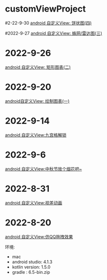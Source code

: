 # customViewProject

#2-22-9-30
[android 自定义View: 饼状图(四)](https://juejin.cn/post/7148975949562789896)

#2022-9-27
[android 自定义View: 蛛网/雷达图(三)](https://juejin.cn/post/7147966036803846152/)

# 2022-9-26
[android 自定义View: 矩形图表(二)](https://juejin.cn/post/7147601889104756772/)

# 2022-9-20
[android自定义View: 绘制图表(一)](https://blog.csdn.net/weixin_44819566/article/details/126951538)

# 2022-9-14
[android 自定义View:九宫格解锁](https://blog.csdn.net/weixin_44819566/article/details/126853687)

# 2022-9-6
[android 自定义View:中秋节放个烟花吧~](https://blog.csdn.net/weixin_44819566/article/details/126728890)

# 2022-8-31
[android 自定义View:视差动画](https://blog.csdn.net/weixin_44819566/article/details/126623382)

# 2022-8-20
[android 自定义View:仿QQ拖拽效果](https://blog.csdn.net/weixin_44819566/article/details/126441557)

 环境: 
- mac 
- android studio: 4.1.3
- kotlin version: 1.5.0
- gradle : 6.5-bin.zip

